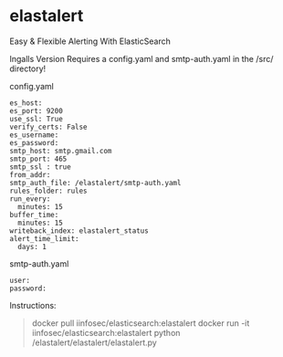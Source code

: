 # elastalert
Easy &amp; Flexible Alerting With ElasticSearch

Ingalls Version
Requires a config.yaml and smtp-auth.yaml in the /src/ directory!

config.yaml
~~~~ 
es_host: 
es_port: 9200
use_ssl: True
verify_certs: False
es_username: 
es_password: 
smtp_host: smtp.gmail.com
smtp_port: 465
smtp_ssl : true
from_addr: 
smtp_auth_file: /elastalert/smtp-auth.yaml
rules_folder: rules
run_every:
  minutes: 15
buffer_time:
  minutes: 15
writeback_index: elastalert_status
alert_time_limit:
  days: 1
~~~~ 

smtp-auth.yaml
~~~~ 
user: 
password: 
~~~~ 

Instructions:
>docker pull iinfosec/elasticsearch:elastalert
>docker run -it iinfosec/elasticsearch:elastalert python /elastalert/elastalert/elastalert.py
